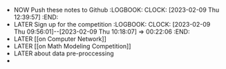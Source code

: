 - NOW Push these notes to Github
  :LOGBOOK:
  CLOCK: [2023-02-09 Thu 12:39:57]
  :END:
- LATER Sign up for the competition
  :LOGBOOK:
  CLOCK: [2023-02-09 Thu 09:56:01]--[2023-02-09 Thu 10:18:07] =>  00:22:06
  :END:
- LATER [[on Computer Network]]
- LATER [[on Math Modeling Competition]]
- LATER about data pre-proccessing
-